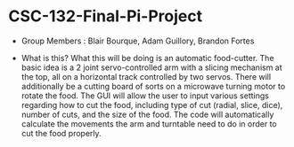 # CSC-132-Final-Pi-Project

* Group Members : 
Blair Bourque,
Adam Guillory,
Brandon Fortes

* What is this? 
What this will be doing is an automatic food-cutter. The basic idea is a 2 joint servo-controlled arm with a slicing mechanism at the top, all on a horizontal track controlled by two servos. There will additionally be a cutting board of sorts on a microwave turning motor to rotate the food. The GUI will allow the user to input various settings regarding how to cut the food, including type of cut (radial, slice, dice), number of cuts, and the size of the food. The code will automatically calculate the movements the arm and turntable need to do in order to cut the food properly.
